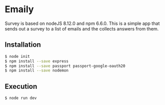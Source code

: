 # Emaily
Survey is based on nodeJS 8.12.0 and npm 6.6.0. This is a simple app that sends out a survey to a list of emails and the collects answers from them.

## Installation
```bash
$ node init
$ npm install --save express
$ npm install --save passport passport-google-oauth20
$ npm install --save nodemon
```

## Execution
```bash
$ node run dev
```